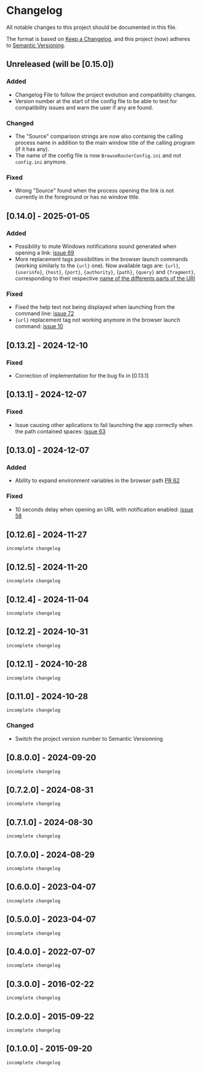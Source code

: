 # Changelog

All notable changes to this project should be documented in this file.

The format is based on [Keep a Changelog](https://keepachangelog.com/en/1.1.0/),
and this project (now) adheres to [Semantic Versioning](https://semver.org/spec/v2.0.0.html).



## Unreleased (will be [0.15.0])

### Added
- Changelog File to follow the project evolution and compatibility changes.
- Version number at the start of the config file to be able to test for compatibility issues and warn the user if any are found.

### Changed
- The "Source" comparison strings are now also containig the calling process name in addition to the main window title of the calling program (if it has any).
- The name of the config file is now `BrowseRouterConfig.ini` and not `config.ini` anymore.

### Fixed
- Wrong "Source" found when the process opening the link is not currently in the foreground or has no window title.



## [0.14.0] - 2025-01-05

### Added 
- Possibility to mute Windows notifications sound generated when opening a link: [issue 69](https://github.com/nref/BrowseRouter/issues/69)
- More replacement tags possibilities in the browser launch commands (working similarly to the `{url}` one). Now available tags are: `{url}`, `{userinfo}`, `{host}`, `{port}`, `{authority}`, `{path}`, `{query}` and `{fragment}`, corresponding to their respective [name of the differents parts of the URI](https://en.wikipedia.org/wiki/Uniform_Resource_Identifier#Example_URIs)

### Fixed
- Fixed the help text not being displayed when launching from the command line: [issue 72](https://github.com/nref/BrowseRouter/issues/72)
- `{url}` replacement tag not working anymore in the browser launch command: [issue 10](https://github.com/nref/BrowseRouter/issues/10)



## [0.13.2] - 2024-12-10

### Fixed
- Correction of implementation for the bug fix in [0.13.1]


## [0.13.1] - 2024-12-07

### Fixed
- Issue causing other aplications to fail launching the app correctly when the path contained spaces: [issue 63](https://github.com/nref/BrowseRouter/issues/63)



## [0.13.0] - 2024-12-07

### Added
- Ability to expand environment variables in the browser path [PR 62](https://github.com/nref/BrowseRouter/pull/62)

### Fixed 
- 10 seconds delay when opening an URL with notification enabled: [issue 58](https://github.com/nref/BrowseRouter/issues/58)


## [0.12.6] - 2024-11-27
`incomplete changelog`



## [0.12.5] - 2024-11-20
`incomplete changelog`



## [0.12.4] - 2024-11-04
`incomplete changelog`



## [0.12.2] - 2024-10-31
`incomplete changelog`



## [0.12.1] - 2024-10-28
`incomplete changelog`



## [0.11.0] - 2024-10-28
`incomplete changelog`

### Changed
- Switch the project version number to Semantic Versionning 



## [0.8.0.0] - 2024-09-20
`incomplete changelog`



## [0.7.2.0] - 2024-08-31
`incomplete changelog`



## [0.7.1.0] - 2024-08-30
`incomplete changelog`



## [0.7.0.0] - 2024-08-29
`incomplete changelog`



## [0.6.0.0] - 2023-04-07
`incomplete changelog`



## [0.5.0.0] - 2023-04-07
`incomplete changelog`



## [0.4.0.0] - 2022-07-07
`incomplete changelog`



## [0.3.0.0] - 2016-02-22
`incomplete changelog`



## [0.2.0.0] - 2015-09-22
`incomplete changelog`



## [0.1.0.0] - 2015-09-20
`incomplete changelog`
